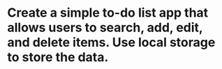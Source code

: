 # Create a simple to-do list app that allows users to search, add, edit, and delete items. Use local storage to store the data.